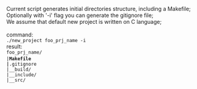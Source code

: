 Current script generates initial directories structure, including a Makefile; <br>
Optionally with '-i' flag you can generate the gitignore file; <br>
We assume that default new project is written on C language; <br>
<br>command:
<br>
<code>./new_project foo_prj_name -i</code>
<br>result:
<br>
<code>foo_prj_name/</code>
<br>
<code>|__Makefile</code>
<br>
<code>|__.gitignore</code>
<br>
<code>|__build/</code>
<br>
<code>|__include/</code>
<br>
<code>|__src/</code>

